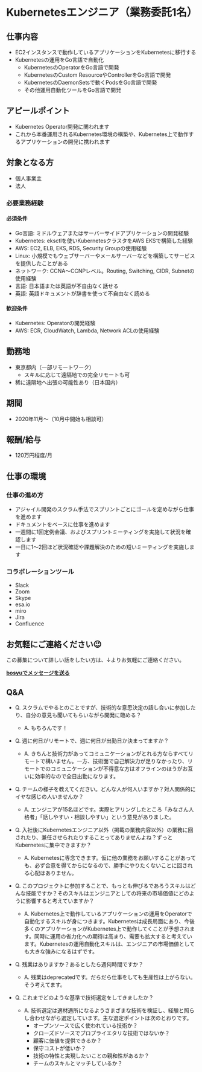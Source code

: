 # Kubernetesエンジニア（業務委託1名）

## 仕事内容

* EC2インスタンスで動作しているアプリケーションをKubernetesに移行する
* Kubernetesの運用をGo言語で自動化
    * KubernetesのOperatorをGo言語で開発
    * KubernetesのCustom ResourceやControllerをGo言語で開発
    * KubernetesのDaemonSetsで動くPodsをGo言語で開発
    * その他運用自動化ツールをGo言語で開発

## アピールポイント

* Kubernetes Operator開発に関われます
* これから本番運用されるKubernetes環境の構築や、Kubernetes上で動作するアプリケーションの開発に携われます

## 対象となる方

* 個人事業主
* 法人

### 必要業務経験

#### 必須条件

* Go言語: ミドルウェアまたはサーバーサイドアプリケーションの開発経験
* Kubernetes: eksctlを使いKubernetesクラスタをAWS EKSで構築した経験
* AWS: EC2, ELB, EKS, RDS, Security Groupの使用経験
* Linux: 小規模でもウェブサーバーやメールサーバーなどを構築してサービスを提供したことがある
* ネットワーク: CCNA〜CCNPレベル。Routing, Switching, CIDR, Subnetの使用経験
* 言語: 日本語または英語が不自由なく話せる
* 英語: 英語ドキュメントが辞書を使って不自由なく読める

#### 歓迎条件

* Kubernetes: Operatorの開発経験
* AWS: ECR, CloudWatch, Lambda, Network ACLの使用経験

## 勤務地

* 東京都内（一部リモートワーク）
    * スキルに応じて遠隔地での完全リモートも可
* 稀に遠隔地へ出張の可能性あり（日本国内）

## 期間

* 2020年11月〜（10月中開始も相談可）

## 報酬/給与

* 120万円程度/月

## 仕事の環境

### 仕事の進め方

* アジャイル開発のスクラム手法でスプリントごとにゴールを定めながら仕事を進めます
* ドキュメントをベースに仕事を進めます
* 一週間に1回定例会議、およびスプリントミーティングを実施して状況を確認します
* 一日に1〜2回ほど状況確認や課題解決のための短いミーティングを実施します

### コラボレーションツール

* Slack
* Zoom
* Skype
* esa.io
* miro
* Jira
* Confluence

## お気軽にご連絡ください😉

この募集について詳しい話をしたい方は、↓よりお気軽にご連絡ください。

[**bosyuでメッセージを送る**](https://bosyu.me/b/WTf5pxgRweE)

## Q&A

* Q. スクラムでやるとのことですが、技術的な意思決定の話し合いに参加したり、自分の意見も聞いてもらいながら開発に臨める？
    * A. もちろんです！

* Q. 週に何日がリモートで、週に何日が出勤日か決まってますか？
    * A. きちんと技術力があってコミュニケーションがとれる方ならすべてリモートで構いません。一方、技術面で自己解決力が足りなかったり、リモートでのコミュニケーションが不得意な方はオフラインのほうがお互いに効率的なので全日出勤になります。

* Q. チームの様子を教えてください。どんな人が何人いますか？対人関係的にイヤな感じの人いませんか？
    * A. エンジニアが15名ほどです。実際ヒアリングしたところ「みなさん人格者」「話しやすい・相談しやすい」という意見がありました。

* Q. 入社後にKubernetesエンジニア以外（掲載の業務内容以外）の業務に回されたり、兼任させられたりすることってありませんよね？ずっとKubernetesに集中できますか？
    * A. Kubernetesに専念できます。仮に他の業務をお願いすることがあっても、必ず合意を得てからになるので、勝手にやりたくないことに回される心配はありません。

* Q. このプロジェクトに参加することで、もっとも伸びるであろうスキルはどんな技能ですか？そのスキルはエンジニアとしての将来の市場価値にどのように影響すると考えていますか？
    * A. Kubernetes上で動作しているアプリケーションの運用をOperatorで自動化するスキルが身につきます。Kubernetesは成長局面にあり、今後多くのアプリケーションがKubernetes上で動作してくことが予想されます。同時に運用の省力化への期待は高まり、需要も拡大すると考えています。Kubernetesの運用自動化スキルは、エンジニアの市場価値としても大きな強みになるはずです。

* Q. 残業はありますか？あるとしたら週何時間ですか？
    * A. 残業はdeprecatedです。だらだら仕事をしても生産性は上がらない。そう考えてます。

* Q. これまでどのような基準で技術選定をしてきましたか？
    * A. 技術選定は適材適所になるようさまざまな技術を検証し、経験と照らし合わせながら選定しています。主な選定ポイントは次のとおりです。
        * オープンソースで広く使われている技術か？
        * クローズドソースでプロプライエタリな技術ではないか？
        * 顧客に価値を提供できるか？
        * 保守コストが低いか？
        * 技術の特性と実現したいことの親和性があるか？
        * チームのスキルとマッチしているか？
